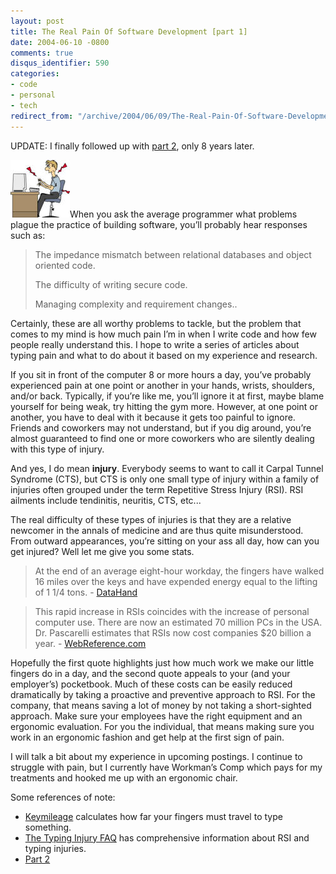 ```yaml
---
layout: post
title: The Real Pain Of Software Development [part 1]
date: 2004-06-10 -0800
comments: true
disqus_identifier: 590
categories:
- code
- personal
- tech
redirect_from: "/archive/2004/06/09/The-Real-Pain-Of-Software-Development-1.aspx/"
---
```


UPDATE: I finally followed up with [part 2](https://haacked.com/archive/2012/04/15/The-Real-Pain-Of-Software-Development-2/),
only 8 years later.

![Typist In Pain](/images/TypingPain.jpg)When you ask the average programmer what problems plague the practice of building software,
you’ll probably hear responses such as:

> The impedance mismatch between relational databases and object
> oriented code.
>
> The difficulty of writing secure code.
>
> Managing complexity and requirement changes..

Certainly, these are all worthy problems to tackle, but the problem that comes to my mind is how much pain I’m in when I write code and how few people really understand this. I hope to write a series of articles about typing pain and what to do about it based on my experience and research.

If you sit in front of the computer 8 or more hours a day, you’ve probably experienced pain at one point or another in your hands, wrists, shoulders, and/or back. Typically, if you’re like me, you’ll ignore it at first, maybe blame yourself for being weak, try hitting the gym more. However, at one point or another, you have to deal with it because it gets too painful to ignore. Friends and coworkers may not understand, but if you dig around, you’re almost guaranteed to find one or more coworkers who are silently dealing with this type of injury.

And yes, I do mean **injury**. Everybody seems to want to call it Carpal
Tunnel Syndrome (CTS), but CTS is only one small type of injury within a
family of injuries often grouped under the term Repetitive Stress Injury
(RSI). RSI ailments include tendinitis, neuritis, CTS, etc...

The real difficulty of these types of injuries is that they are a relative newcomer in the annals of medicine and are thus quite
misunderstood. From outward appearances, you’re sitting on your ass all day, how can you get injured? Well let me give you some stats.

> At the end of an average eight-hour workday, the fingers have walked
> 16 miles over the keys and have expended energy equal to the lifting
> of 1 1/4 tons. -
> [DataHand](http://www.datahand.com/overview/dhsolution.htm)

> This rapid increase in RSIs coincides with the increase of personal
> computer use. There are now an estimated 70 million PCs in the USA.
> Dr. Pascarelli estimates that RSIs now cost companies $20 billion a
> year. - [WebReference.com](http://webreference.com/rsi.html)

Hopefully the first quote highlights just how much work we make our little fingers do in a day, and the second quote appeals to your (and your employer’s) pocketbook. Much of these costs can be easily reduced dramatically by taking a proactive and preventive approach to RSI. For the company, that means saving a lot of money by not taking a short-sighted approach. Make sure your employees have the right equipment and an ergonomic evaluation. For you the individual, that means making sure you work in an ergonomic fashion and get help at the first sign of pain.

I will talk a bit about my experience in upcoming postings. I continue to struggle with pain, but I currently have Workman’s Comp which pays for my treatments and hooked me up with an ergonomic chair.

Some references of note:

- [Keymileage](http://www.integrity.com/homes/tomandkaren/Keymileage/) calculates how far your fingers must travel to type something.
- [The Typing Injury FAQ](http://www.tifaq.com/) has comprehensive     information about RSI and typing injuries.
- [Part 2](https://haacked.com/archive/2012/04/15/The-Real-Pain-Of-Software-Development-2.aspx/)
